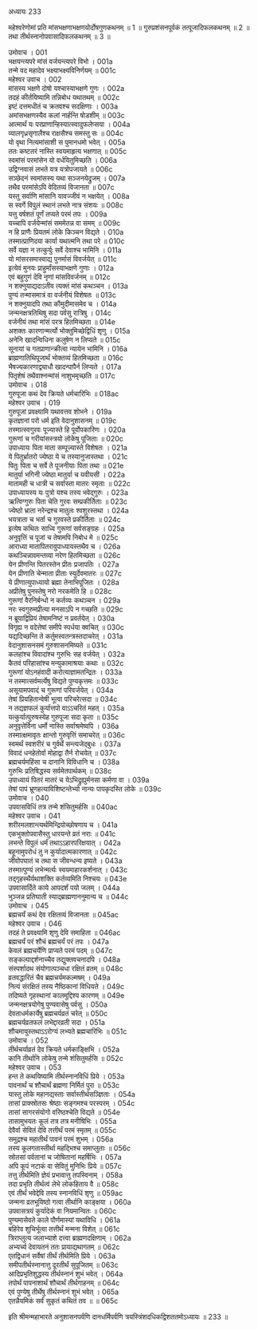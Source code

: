 अध्यायः 233

महेश्वरेणोमां प्रति मांसभक्षणाभक्षणयोर्दोषगुणकथनम् ॥ 1 ॥ गुरुप्रशंसनपूर्वकं तत्पूजादिफलकथनम् ॥ 2 ॥ तथा तीर्थस्नानोपवासादिफलकथनम् ॥ 3 ॥

उमोवाच ।	001  
भक्षयन्त्यपरे मांसं वर्जयन्त्यपरे विभो ।	001a  
तन्मे वद महादेव भक्ष्याभक्ष्यविनिर्णयम् ॥	001c  
महेश्वर उवाच ।	002  
मांसस्य भक्षणे दोषो यश्चास्याभक्षणे गुणः ।	002a  
तदहं कीर्तयिष्यामि तन्निबोध यथातथम् ॥	002c  
इष्टं दत्तमधीतं च क्रतवश्च सदक्षिणाः ।	003a  
अमांसभक्षणस्यैव कलां नार्हन्ति षोडशीम् ॥	003c  
आत्मार्थं यः परप्राणान्हिस्यात्स्वादुफलेप्सया ।	004a  
व्यालगृध्रसृगालैश्च राक्षसैश्च समस्तु सः ॥	004c  
यो वृथा नित्यमांसाशी स पुमानधमो भवेत् ।	005a  
ततः कष्टतरं नास्ति स्वयमाहृत्य भक्षणात् ॥	005c  
स्वमांसं परमांसेन यो वर्धयितुमिच्छति ।	006a  
उद्विग्नवासं लभते यत्र यत्रोपजायते ॥	006c  
सञ्छेदनं स्वमांसस्य यथा सञ्जनयेद्रुजम् ।	007a  
तथैव परमांसेऽपि वेदितव्यं विजानता ॥	007c  
यस्तु सर्वाणि मांसानि यावज्जीवं न भक्षयेत् ।	008a  
स स्वर्गे विपुलं स्थानं लभते नात्र संशयः ॥	008c  
यत्तु वर्षशतं पूर्णं तप्यते परमं तपः ।	009a  
यच्चापि वर्जयेन्मांसं सममेतन्न वा समम् ॥	009c  
न हि प्राणैः प्रियतमं लोके किञ्चन विद्यते ।	010a  
तस्मात्प्राणिदया कार्या यथात्मनि तथा परे ॥	010c  
सर्वे यज्ञा न तत्कुर्युः सर्वे देवाश्च भामिनि ।	011a  
यो मांसरसमास्वाद्य पुनर्मासं विवर्जयेत् ॥	011c  
इत्येवं मुनयः प्राहुर्मांसस्याभक्षणे गुणाः ।	012a  
एवं बहुगुणं देवि नृणां मांसविवर्जनम् ॥	012c  
न शक्नुयाद्यदाऽतीव त्यक्तं मांसं कथञ्चन ।	013a  
पुण्यं तन्मासमात्रं वा वर्जनीयं विशेषतः ॥	013c  
न शक्नुयादपि तथा कौमुदीमासमेव च ।	014a  
जन्मनक्षत्रतिथिषु सदा पर्वसु रात्रिषु ।	014c  
वर्जनीयं तथा मांसं परत्र हितमिच्छता ॥	014e  
अशक्तः कारणान्मर्त्यो भोक्तुमिच्छेद्विधिं शृणु ।	015a  
अनेनि खादन्विधिना कलुषेण न लिप्यते ॥	015c  
सूनायां च गतप्राणान्क्रीत्वा न्यायेन भामिनि ।	016a  
ब्राह्मणातिथिपूजार्थं भोक्तव्यं हितमिच्छता ॥	016c  
भैषज्यकारणाद्व्याधौ खादन्पापैर्न लिप्यते ।	017a  
पितृशेषं तथैवाश्नन्मांसं नाशुभमृच्छति ॥	017c  
उमोवाच ।	018  
गुरुपूजा कथं देव क्रियते धर्मचारिभिः ॥	018ac  
महेश्वर उवाच ।	019  
गुरुपूजां प्रवक्ष्यामि यथावत्तव शोभने ।	019a  
कृतज्ञानां परो धर्म इति वेदानुशासनम् ॥	019c  
तस्मात्स्वगुरवः पूज्यास्ते हि पूर्वोपकारिणः ।	020a  
गुरूणां च गरीयांसस्त्रयो लोकेषु पूजिताः ॥	020c  
उपाध्यायः पिता माता सम्पूज्यास्ते विशेषतः ।	021a  
ये पितुर्भ्रातरो ज्येष्ठा ये च तस्यानुजास्तथा ।	021c  
पितुः पिता च सर्वे ते पूजनीयाः पिता तथा ॥	021e  
मातुर्या भगिनी ज्येष्ठा मातुर्या च यवीयसी ।	022a  
मातामही च धात्री च सर्वास्ता मातरः स्मृताः ॥	022c  
उपाध्यायस्य यः पुत्रो यश्च तस्य भवेद्गुरुः ।	023a  
ऋत्विग्गुरुः पिता चेति गुरवः सम्प्रकीर्तिताः ॥	023c  
ज्येष्ठो भ्राता नरेन्द्रश्च मातुलः श्वशुरस्तथा ।	024a  
भयत्राता च भर्ता च गुरवस्ते प्रकीर्तिताः ॥	024c  
इत्येष कथितः साध्वि गुरूणां सर्वसङ्ग्रहः ।	025a  
अनुवृत्तिं च पूजां च तेषामपि निबोध मे ॥	025c  
आराध्या मातापितरावुपाध्यायस्तथैव च ।	026a  
कथञ्चिन्नावमन्तव्या नरेण हितमिच्छता ॥	026c  
येन प्रीणन्ति पितरस्तेन प्रीतः प्रजापतिः ।	027a  
येन प्रीणाति चेन्माता प्रीताः स्युर्देवमातरः ॥	027c  
ये प्रीणात्युपाध्यायो ब्रह्मा तेनाभिपूजितः ।	028a  
अप्रीतेषु पुनस्तेषु नरो नरकमेति हि ॥	028c  
गुरूणां वैरनिर्बन्धो न कर्तव्यः कथञ्चन ।	029a  
नरः स्वगुरुमप्रीत्या मनसाऽपि न गच्छति ॥	029c  
न ब्रूयाद्विप्रियं तेषामनिष्टं न प्रवर्तयेत् ।	030a  
विगृह्य न वदेत्तेषां समीपे स्पर्धया क्वचित् ॥	030c  
यद्यदिच्छन्ति ते कर्तुमस्वतन्त्रस्तदाचरेत् ।	031a  
वेदानुशासनसमं गुरुशासनमिष्यते ॥	031c  
कलहांश्च विवादांश्च गुरुभिः सह वर्जयेत् ।	032a  
कैतवं परिहासांश्च मन्युकामाश्रयाः कथाः ॥	032c  
गुरूणां योऽनहंवादी करोत्याज्ञामतन्द्रितः ।	033a  
न तस्मात्सर्वमर्त्येषु विद्यते पुण्यकृत्तमः ॥	033c  
असूयामपवादं च गुरूणां परिवर्जयेत् ।	034a  
तेषां प्रियहितान्वेषी भूत्वा परिचरेत्सदा ॥	034c  
न तद्यज्ञफलं कुर्यात्तपो वाऽऽचरितं महत् ।	035a  
यत्कुर्यात्पुरुषस्येह गुरुपूजा सदा कृता ॥	035c  
अनुवृत्तेर्विना धर्मो नास्ति सर्वाश्रमेष्वपि ।	036a  
तस्मात्क्षमावृतः क्षान्तो गुरुवृत्तिं समाचरेत् ॥	036c  
स्वमर्थं स्वशरीरं च गुर्वर्थे सन्त्यजेद्बुधः ।	037a  
विवादं धनहेतोर्वा मोहाद्वा तैर्न रोचयेत् ॥	037c  
ब्रह्मचर्यमहिंसा च दानानि विविधानि च ।	038a  
गुरुभिः प्रतिषिद्धस्य सर्वमेतपार्थकम् ॥	038c  
उपाध्यायं पितरं मातरं च येऽभिद्रुह्युर्मनसा कर्मणा वा ।	039a  
तेषां पापं भ्रूणहत्याविशिष्टन्तेभ्यो नान्यः पापकृदस्ति लोके ॥	039c  
उमोवाच ।	040  
उपवासविधिं तत्र तन्मे शंसितुमर्हसि ॥	040ac  
महेश्वर उवाच ।	041  
शरीरमलशान्त्यर्थमिन्द्रियोच्छोषणाय च ।	041a  
एकभुक्तोपवासैस्तु धारयन्ते व्रतं नराः ॥	041c  
लभन्ते विपुलं धर्मं तथाऽऽहारपरिक्षयात् ।	042a  
बहूनामुपरोधं तु न कुर्यादात्मकारणात् ॥	042c  
जीवोपघातं च तथा स जीवन्धन्य इष्यते ।	043a  
तस्मात्पुण्यं लभेन्मर्त्यः स्वयमाहारकर्शनात् ।	043c  
तद्गृहस्थैर्यथाशक्ति कर्तव्यमिति निश्चयः ॥	043e  
उपवासार्दिते काये आपदर्शं पयो जलम् ।	044a  
भुञ्जन्न प्रतिघाती स्याद्ब्राह्मणाननुमान्य च ॥	044c  
उमोवाच ।	045  
ब्रह्मचर्यं कथं देव रक्षितव्यं विजानता ॥	045ac  
महेश्वर उवाच ।	046  
तदहं ते प्रवक्ष्यामि शृणु देवि समाहिता ॥	046ac  
ब्रह्मचर्यं परं शौचं ब्रह्मचर्यं परं तपः ।	047a  
केवलं ब्रह्मचर्येणि प्राप्यते परमं पदम् ॥	047c  
सङ्कल्पाद्दर्शनाच्चैव तद्युक्तवचनादपि ।	048a  
संस्पर्शादथ संयोगात्पञ्चधा रक्षितं व्रतम् ॥	048c  
व्रतवद्धारितं चैव ब्रह्मचर्यमकल्मषम् ।	049a  
नित्यं संरक्षितं तस्य नैष्ठिकानां विधियते ।	049c  
तदिष्यते गृहस्थानां कालमुद्दिश्य कारणम् ॥	049e  
जन्मनक्षत्रयोगेषु पुण्यवासेषु पर्वसु ।	050a  
देवताधर्मकार्येषु ब्रह्मचर्यव्रतं चरेत् ॥	050c  
ब्रह्मचर्यव्रतफलं लभेद्दारव्रती सदा ।	051a  
शौचमायुस्तथाऽऽरोग्यं लभ्यते ब्रह्मचारिभिः ॥	051c  
उमोवाच ।	052  
तीर्थचर्याव्रतं देव क्रियते धर्मकाङ्क्षिभि ।	052a  
कानि तीर्थानि लोकेषु तन्मे शंसितुमर्हसि ॥	052c  
महेश्वर उवाच ।	053  
हन्त ते कथयिष्यामि तीर्थस्नानविधिं प्रिये ।	053a  
पावनार्थं च शौचार्थं ब्रह्मणा निर्मितं पुरा ॥	053c  
यास्तु लोके महानद्यस्ताः सर्वास्तीर्थसञ्ज्ञिताः ।	054a  
तासां प्राक्स्रोतसः श्रेष्ठाः सङ्गमश्च परस्परम् ।	054c  
तासां सागरसंयोगो वरिष्ठश्चेति विद्यते ॥	054e  
तासामुभयतः कूलं तत्र तत्र मनीषिभिः ।	055a  
देवैर्वा सेवितं देवि तत्तीर्थं परमं स्मृतम् ॥	055c  
समुद्रश्च महातीर्थं पावनं परमं शुभम् ।	056a  
तस्य कूलगतास्तीर्था महद्भिश्च समाप्लुताः ॥	056c  
स्रोतसां पर्वतानां च जोषितानां महर्षिभिः ।	057a  
अपि कूपं नटाकं वा सेवितुं मुनिभिः प्रिये ॥	057c  
तत्तु तीर्थमिति ज्ञेयं प्रभावात्तु तपस्विनाम् ।	058a  
तदा प्रभृति तीर्थत्वं लेभे लोकहिताय वै ॥	058c  
एवं तीर्थं भवेद्देवि तस्य स्नानविधिं शृणु ॥	059ac  
जन्मना व्रतभूयिष्ठो गत्वा तीर्थानि काङ्क्षया ।	060a  
उपवासत्रयं कुर्यादेकं वा नियमान्वितः ॥	060c  
पुण्यमासेवते काले पौर्णमास्यां यथाविधि ।	061a  
बहिरेव शुचिर्भूत्वा तत्तीर्थं मन्मना विशेत् ॥	061c  
त्रिराप्लुत्य जलाभ्याशे दत्त्वा ब्राह्मणदक्षिणाम् ।	062a  
अभ्यर्च्य देवायतनं ततः प्रायाद्यथागतम् ॥	062c  
एतद्विधानं सर्वेषां तीर्थं तीर्थमिति प्रिये ।	063a  
समीपतीर्थस्नानात्तु दूरतीर्थं सुपूजितम् ॥	063c  
आदिप्रभृतिशुद्धस्य तीर्थस्नानं शुभं भवेत् ।	064a  
तपोर्थं पापनाशार्थं शौचार्थं तीर्थगाहनम् ॥	064c  
एवं पुण्येषु तीर्थेषु तीर्थस्नानं शुभं भवेत् ।	065a  
एतन्नैयमिकं सर्वं सुकृतं कथितं तव ॥ ॥	065c  

इति श्रीमन्महाभारते अनुशासनपर्वणि दानधर्मिपर्वणि त्रयस्त्रिंशदधिकद्विशततमोऽध्यायः ॥ 233 ॥
